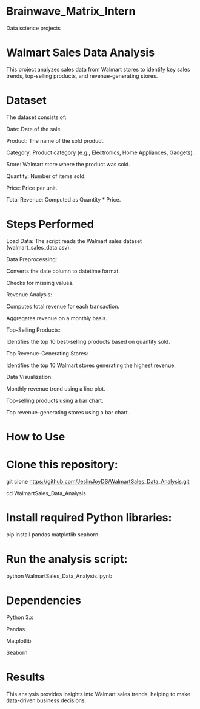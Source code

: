 # Brainwave_Matrix_Intern
Data science projects

# Walmart Sales Data Analysis

This project analyzes sales data from Walmart stores to identify key sales trends, top-selling products, and revenue-generating stores.

# Dataset

The dataset consists of:

Date: Date of the sale.

Product: The name of the sold product.

Category: Product category (e.g., Electronics, Home Appliances, Gadgets).

Store: Walmart store where the product was sold.

Quantity: Number of items sold.

Price: Price per unit.

Total Revenue: Computed as Quantity * Price.

# Steps Performed

Load Data: The script reads the Walmart sales dataset (walmart_sales_data.csv).

Data Preprocessing:

Converts the date column to datetime format.

Checks for missing values.

Revenue Analysis:

Computes total revenue for each transaction.

Aggregates revenue on a monthly basis.

Top-Selling Products:

Identifies the top 10 best-selling products based on quantity sold.

Top Revenue-Generating Stores:

Identifies the top 10 Walmart stores generating the highest revenue.

Data Visualization:

Monthly revenue trend using a line plot.

Top-selling products using a bar chart.

Top revenue-generating stores using a bar chart.
# How to Use

# Clone this repository:
git clone https://github.com/JeslinJoyDS/WalmartSales_Data_Analysis.git

cd WalmartSales_Data_Analysis

# Install required Python libraries:

pip install pandas matplotlib seaborn

# Run the analysis script:

python WalmartSales_Data_Analysis.ipynb

# Dependencies

Python 3.x

Pandas

Matplotlib

Seaborn

# Results

This analysis provides insights into Walmart sales trends, helping to make data-driven business decisions.
